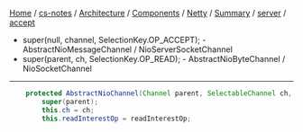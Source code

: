 [Home](https://mengxianbin.github.io) /
[cs-notes](https://mengxianbin.github.io/cs-notes/site) /
[Architecture](https://mengxianbin.github.io/cs-notes/site/Architecture) /
[Components](https://mengxianbin.github.io/cs-notes/site/Architecture/Components) /
[Netty](https://mengxianbin.github.io/cs-notes/site/Architecture/Components/Netty) /
[Summary](https://mengxianbin.github.io/cs-notes/site/Architecture/Components/Netty/Summary) /
[server](https://mengxianbin.github.io/cs-notes/site/Architecture/Components/Netty/Summary/server) /
[accept](https://mengxianbin.github.io/cs-notes/site/Architecture/Components/Netty/Summary/server/accept)

* super(null, channel, SelectionKey.OP_ACCEPT); - AbstractNioMessageChannel / NioServerSocketChannel
* super(parent, ch, SelectionKey.OP_READ); - AbstractNioByteChannel / NioSocketChannel

---

```java
    protected AbstractNioChannel(Channel parent, SelectableChannel ch, int readInterestOp) {
        super(parent);
        this.ch = ch;
        this.readInterestOp = readInterestOp;
```

